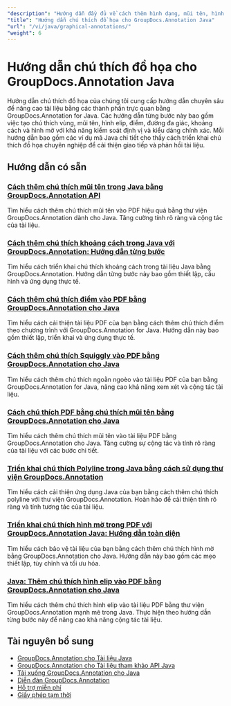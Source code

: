 ```yaml
---
"description": "Hướng dẫn đầy đủ về cách thêm hình dạng, mũi tên, hình ảnh và thành phần đồ họa vào tài liệu bằng GroupDocs.Annotation cho Java."
"title": "Hướng dẫn chú thích đồ họa cho GroupDocs.Annotation Java"
"url": "/vi/java/graphical-annotations/"
"weight": 6
---
```


# Hướng dẫn chú thích đồ họa cho GroupDocs.Annotation Java

Hướng dẫn chú thích đồ họa của chúng tôi cung cấp hướng dẫn chuyên sâu để nâng cao tài liệu bằng các thành phần trực quan bằng GroupDocs.Annotation for Java. Các hướng dẫn từng bước này bao gồm việc tạo chú thích vùng, mũi tên, hình elip, điểm, đường đa giác, khoảng cách và hình mờ với khả năng kiểm soát định vị và kiểu dáng chính xác. Mỗi hướng dẫn bao gồm các ví dụ mã Java chi tiết cho thấy cách triển khai chú thích đồ họa chuyên nghiệp để cải thiện giao tiếp và phản hồi tài liệu.

## Hướng dẫn có sẵn

### [Cách thêm chú thích mũi tên trong Java bằng GroupDocs.Annotation API](./add-arrow-annotations-java-groupdocs/)
Tìm hiểu cách thêm chú thích mũi tên vào PDF hiệu quả bằng thư viện GroupDocs.Annotation dành cho Java. Tăng cường tính rõ ràng và cộng tác của tài liệu.

### [Cách thêm chú thích khoảng cách trong Java với GroupDocs.Annotation: Hướng dẫn từng bước](./add-distance-annotations-java-groupdocs-annotation/)
Tìm hiểu cách triển khai chú thích khoảng cách trong tài liệu Java bằng GroupDocs.Annotation. Hướng dẫn từng bước này bao gồm thiết lập, cấu hình và ứng dụng thực tế.

### [Cách thêm chú thích điểm vào PDF bằng GroupDocs.Annotation cho Java](./groupdocs-annotation-java-add-point-pdf/)
Tìm hiểu cách cải thiện tài liệu PDF của bạn bằng cách thêm chú thích điểm theo chương trình với GroupDocs.Annotation for Java. Hướng dẫn này bao gồm thiết lập, triển khai và ứng dụng thực tế.

### [Cách thêm chú thích Squiggly vào PDF bằng GroupDocs.Annotation cho Java](./groupdocs-java-squiggly-annotations-pdf/)
Tìm hiểu cách thêm chú thích ngoằn ngoèo vào tài liệu PDF của bạn bằng GroupDocs.Annotation for Java, nâng cao khả năng xem xét và cộng tác tài liệu.

### [Cách chú thích PDF bằng chú thích mũi tên bằng GroupDocs.Annotation cho Java](./annotate-pdf-arrows-groupdocs-java/)
Tìm hiểu cách thêm chú thích mũi tên vào tài liệu PDF bằng GroupDocs.Annotation cho Java. Tăng cường sự cộng tác và tính rõ ràng của tài liệu với các bước chi tiết.

### [Triển khai chú thích Polyline trong Java bằng cách sử dụng thư viện GroupDocs.Annotation](./java-polyline-annotation-groupdocs-guide/)
Tìm hiểu cách cải thiện ứng dụng Java của bạn bằng cách thêm chú thích polyline với thư viện GroupDocs.Annotation. Hoàn hảo để cải thiện tính rõ ràng và tính tương tác của tài liệu.

### [Triển khai chú thích hình mờ trong PDF với GroupDocs.Annotation Java: Hướng dẫn toàn diện](./groupdocs-java-watermark-annotations-pdf-guide/)
Tìm hiểu cách bảo vệ tài liệu của bạn bằng cách thêm chú thích hình mờ bằng GroupDocs.Annotation cho Java. Hướng dẫn này bao gồm các mẹo thiết lập, tùy chỉnh và tối ưu hóa.

### [Java: Thêm chú thích hình elip vào PDF bằng GroupDocs.Annotation cho Java](./java-ellipse-annotations-pdf-groupdocs/)
Tìm hiểu cách thêm chú thích hình elip vào tài liệu PDF bằng thư viện GroupDocs.Annotation mạnh mẽ trong Java. Thực hiện theo hướng dẫn từng bước này để nâng cao khả năng cộng tác tài liệu.

## Tài nguyên bổ sung

- [GroupDocs.Annotation cho Tài liệu Java](https://docs.groupdocs.com/annotation/java/)
- [GroupDocs.Annotation cho Tài liệu tham khảo API Java](https://reference.groupdocs.com/annotation/java/)
- [Tải xuống GroupDocs.Annotation cho Java](https://releases.groupdocs.com/annotation/java/)
- [Diễn đàn GroupDocs.Annotation](https://forum.groupdocs.com/c/annotation)
- [Hỗ trợ miễn phí](https://forum.groupdocs.com/)
- [Giấy phép tạm thời](https://purchase.groupdocs.com/temporary-license/)